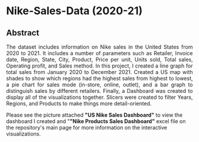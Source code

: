 # Nike-Sales-Data (2020-21)

## Abstract
<p align="justify">
The dataset includes information on Nike sales in the United States from 2020 to 2021. It includes a number of parameters such as Retailer, Invoice date, Region, State, City, Product, Price per unit, Units sold, Total sales, Operating profit, and Sales method.
In this project, I created a line graph for total sales from January 2020 to December 2021. Created a US map with shades to show which regions had the highest sales from highest to lowest, a pie chart for sales mode (in-store, online, outlet), and a bar graph to distinguish sales by different retailers. Finally, a Dashboard was created to display all of the visualizations together. Slicers were created to filter Years, Regions, and Products to make things more detail-oriented.

  Please see the picture attached <b>"US Nike Sales Dashboard"</b> to view the dashboard I created and "<b>"Nike Products Sales Dashboard"</b> excel file on the repository's main page for more information on the interactive visualizations.
</p>
